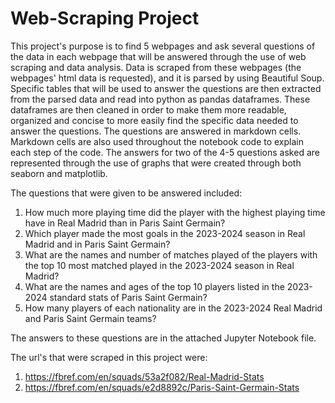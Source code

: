 # Web-Scraping Project

This project's purpose is to find 5 webpages and ask several questions of the data in each webpage that will be answered through the use of web scraping and data analysis. Data is scraped from these webpages (the webpages' html data is requested), and it is parsed by using Beautiful Soup. Specific tables that will be used to answer the questions are then extracted from the parsed data and read into python as pandas dataframes. These dataframes are then cleaned in order to make them more readable, organized and concise to more easily find the specific data needed to answer the questions. The questions are answered in markdown cells. Markdown cells are also used throughout the notebook code to explain each step of the code. The answers for two of the 4-5 questions asked are represented through the use of graphs that were created through both seaborn and matplotlib.

The questions that were given to be answered included:
1. How much more playing time did the player with the highest playing time have in Real Madrid than in Paris Saint Germain?
2. Which player made the most goals in the 2023-2024 season in Real Madrid and in Paris Saint Germain?
3. What are the names and number of matches played of the players with the top 10 most matched played in the 2023-2024 season in Real Madrid?
4. What are the names and ages of the top 10 players listed in the 2023-2024 standard stats of Paris Saint Germain?
5. How many players of each nationality are in the 2023-2024 Real Madrid and Paris Saint Germain teams?

The answers to these questions are in the attached Jupyter Notebook file. 

The url's that were scraped in this project were:
1. https://fbref.com/en/squads/53a2f082/Real-Madrid-Stats
2. https://fbref.com/en/squads/e2d8892c/Paris-Saint-Germain-Stats
